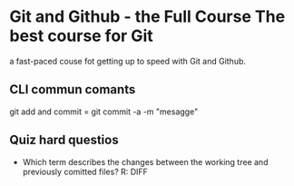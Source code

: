 # Git and Github - the Full Course The best course for Git

a fast-paced couse fot getting up to speed with Git and Github.

## CLI commun comants

git add and commit = git commit -a -m "mesagge"

## Quiz hard questios

- Which term describes the changes between the working tree and previously comitted files?
  R: DIFF
